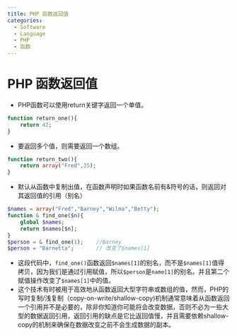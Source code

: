 ```yaml
---
title: PHP 函数返回值
categories:
  - Software
  - Language
  - PHP
  - 函数
---
```

# PHP 函数返回值

- PHP函数可以使用return关键字返回一个单值。

```php
function return_one(){
    return 42;
}
```

- 要返回多个值，则需要返回一个数组。

```php
function return_two(){
    return array("Fred",35);
}
```

- 默认从函数中复制出值，在函数声明时如果函数名前有&符号的话，则返回对其返回值的引用（别名）

```php
$names = array("Fred","Barney","Wilma","Betty");
function & find_one($n){
    global $names;
    return $names[$n];
}
$person = & find_one(1);    //Barney
$person = "Barnetta";		// 改变了$names[1]	
```

- 这段代码中，`find_one()`函数返回`$names[1]`的别名，而不是`$names[1]`值得拷贝，因为我们是通过引用赋值，所以`$person`是`name[1]`的别名。并且第二个赋值操作改变了`$names[1]`中的值。
- 这个技术有时被用于高效地从函数返回大型字符串或数组的值，然而，PHP的写时复制/浅复制（copy-on-write/shallow-copy)机制通常意味着从函数返回一个引用并不是必要的，除非你知道你可能将会改变数据，否则不必为一些大型的数据返回引用，返回引用的缺点是它比返回值慢，并且需要依赖shallow-copy的机制来确保在数据改变之前不会生成数据的副本。